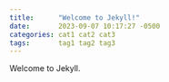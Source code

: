 ```yaml
---
title:      "Welcome to Jekyll!"
date:       2023-09-07 10:17:27 -0500
categories: cat1 cat2 cat3
tags:       tag1 tag2 tag3
---
```


Welcome to Jekyll.
